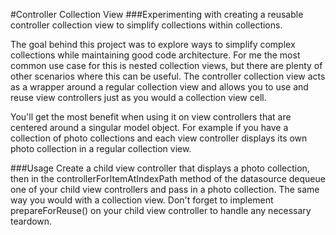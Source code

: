 #Controller Collection View
###Experimenting with creating a reusable controller collection view to simplify collections within collections.  

The goal behind this project was to explore ways to simplify complex collections while maintaining good code architecture.  For me the most common use case for this is nested collection views, but there are plenty of other scenarios where this can be useful.  The controller collection view acts as a wrapper around a regular collection view and allows you to use and reuse view controllers just as you would a collection view cell.  

You'll get the most benefit when using it on view controllers that are centered around a singular model object.  For example if you have a collection of photo collections and each view controller displays its own photo collection in a regular collection view.  

###Usage
Create a child view controller that displays a photo collection, then in the controllerForItemAtIndexPath method of the datasource dequeue one of your child view controllers and pass in a photo collection.  The same way you would with a collection view.    Don't forget to implement prepareForReuse() on your child view controller to handle any necessary teardown.  
